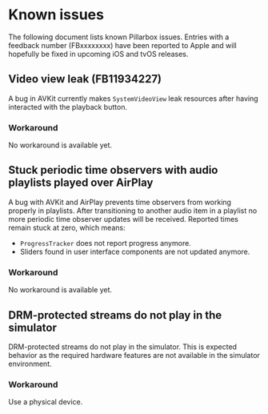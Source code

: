 # Known issues

The following document lists known Pillarbox issues. Entries with a feedback number (FBxxxxxxxx) have been reported to Apple and will hopefully be fixed in upcoming iOS and tvOS releases.

## Video view leak (FB11934227)

A bug in AVKit currently makes `SystemVideoView` leak resources after having interacted with the playback button.

### Workaround

No workaround is available yet.

## Stuck periodic time observers with audio playlists played over AirPlay

A bug with AVKit and AirPlay prevents time observers from working properly in playlists. After transitioning to another audio item in a playlist no more periodic time observer updates will be received. Reported times remain stuck at zero, which means:

- `ProgressTracker` does not report progress anymore.
- Sliders found in user interface components are not updated anymore.

### Workaround

No workaround is available yet.

## DRM-protected streams do not play in the simulator

DRM-protected streams do not play in the simulator. This is expected behavior as the required hardware features are not available in the simulator environment.

### Workaround

Use a physical device.
